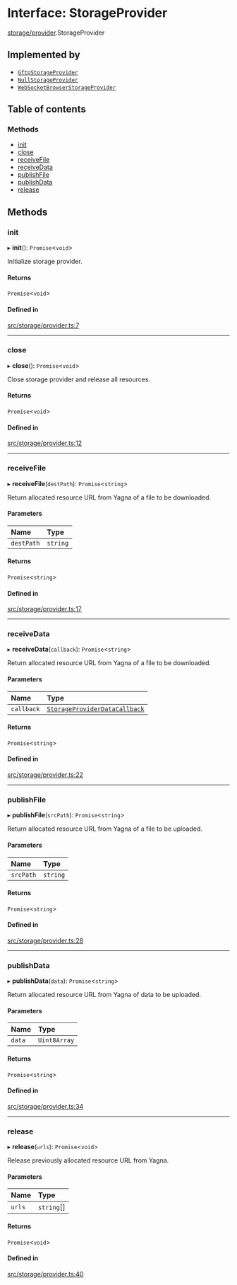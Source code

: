 # Interface: StorageProvider

[storage/provider](../modules/storage_provider).StorageProvider

## Implemented by

- [`GftpStorageProvider`](../classes/storage_gftp.GftpStorageProvider)
- [`NullStorageProvider`](../classes/storage_null.NullStorageProvider)
- [`WebSocketBrowserStorageProvider`](../classes/storage_ws_browser.WebSocketBrowserStorageProvider)

## Table of contents

### Methods

- [init](storage_provider.StorageProvider#init)
- [close](storage_provider.StorageProvider#close)
- [receiveFile](storage_provider.StorageProvider#receivefile)
- [receiveData](storage_provider.StorageProvider#receivedata)
- [publishFile](storage_provider.StorageProvider#publishfile)
- [publishData](storage_provider.StorageProvider#publishdata)
- [release](storage_provider.StorageProvider#release)

## Methods

### init

▸ **init**(): `Promise`<`void`\>

Initialize storage provider.

#### Returns

`Promise`<`void`\>

#### Defined in

[src/storage/provider.ts:7](https://github.com/golemfactory/golem-js/blob/570d226/src/storage/provider.ts#L7)

___

### close

▸ **close**(): `Promise`<`void`\>

Close storage provider and release all resources.

#### Returns

`Promise`<`void`\>

#### Defined in

[src/storage/provider.ts:12](https://github.com/golemfactory/golem-js/blob/570d226/src/storage/provider.ts#L12)

___

### receiveFile

▸ **receiveFile**(`destPath`): `Promise`<`string`\>

Return allocated resource URL from Yagna of a file to be downloaded.

#### Parameters

| Name | Type |
| :------ | :------ |
| `destPath` | `string` |

#### Returns

`Promise`<`string`\>

#### Defined in

[src/storage/provider.ts:17](https://github.com/golemfactory/golem-js/blob/570d226/src/storage/provider.ts#L17)

___

### receiveData

▸ **receiveData**(`callback`): `Promise`<`string`\>

Return allocated resource URL from Yagna of a file to be downloaded.

#### Parameters

| Name | Type |
| :------ | :------ |
| `callback` | [`StorageProviderDataCallback`](../modules/storage_provider#storageproviderdatacallback) |

#### Returns

`Promise`<`string`\>

#### Defined in

[src/storage/provider.ts:22](https://github.com/golemfactory/golem-js/blob/570d226/src/storage/provider.ts#L22)

___

### publishFile

▸ **publishFile**(`srcPath`): `Promise`<`string`\>

Return allocated resource URL from Yagna of a file to be uploaded.

#### Parameters

| Name | Type |
| :------ | :------ |
| `srcPath` | `string` |

#### Returns

`Promise`<`string`\>

#### Defined in

[src/storage/provider.ts:28](https://github.com/golemfactory/golem-js/blob/570d226/src/storage/provider.ts#L28)

___

### publishData

▸ **publishData**(`data`): `Promise`<`string`\>

Return allocated resource URL from Yagna of data to be uploaded.

#### Parameters

| Name | Type |
| :------ | :------ |
| `data` | `Uint8Array` |

#### Returns

`Promise`<`string`\>

#### Defined in

[src/storage/provider.ts:34](https://github.com/golemfactory/golem-js/blob/570d226/src/storage/provider.ts#L34)

___

### release

▸ **release**(`urls`): `Promise`<`void`\>

Release previously allocated resource URL from Yagna.

#### Parameters

| Name | Type |
| :------ | :------ |
| `urls` | `string`[] |

#### Returns

`Promise`<`void`\>

#### Defined in

[src/storage/provider.ts:40](https://github.com/golemfactory/golem-js/blob/570d226/src/storage/provider.ts#L40)
